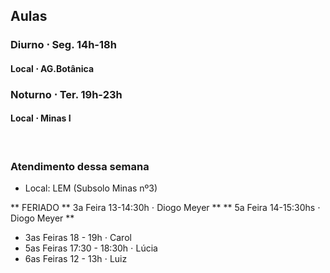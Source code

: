 
## Aulas


### Diurno $\cdot$ Seg. 14h-18h

#### Local $\cdot$ AG.Botânica


### Noturno $\cdot$ Ter. 19h-23h

#### Local $\cdot$ Minas I

<br />  <!--quebra de linha-->

### Atendimento dessa semana
- Local: LEM (Subsolo Minas nº3)

** FERIADO
** 3a Feira 13-14:30h $\cdot$ Diogo Meyer **
** 5a Feira 14-15:30hs $\cdot$ Diogo Meyer **

- 3as Feiras 18 - 19h $\cdot$ Carol
- 5as Feiras 17:30 - 18:30h $\cdot$ Lúcia
- 6as Feiras 12 - 13h $\cdot$ Luiz
